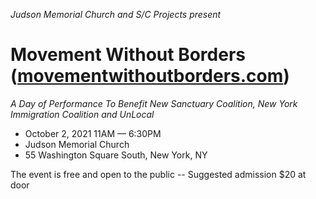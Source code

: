 _Judson Memorial Church and S/C Projects present_

# Movement Without Borders ([movementwithoutborders.com](https://www.movementwithoutborders.com/))

_A Day of Performance To Benefit New Sanctuary Coalition, New York Immigration Coalition and UnLocal_

- October 2, 2021 11AM — 6:30PM
- Judson Memorial Church
- 55 Washington Square South, New York, NY

The event is free and open to the public -- Suggested admission $20 at door

